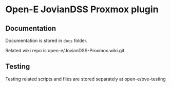 # Open-E JovianDSS Proxmox plugin

## Documentation

Documentation is stored in `docs` folder.

Related wiki repo is open-e/JovianDSS-Proxmox.wiki.git

## Testing

Testing related scripts and files are stored separately at open-e/pve-testing
